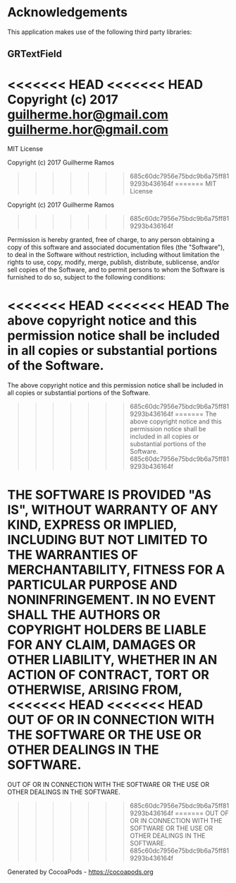 # Acknowledgements
This application makes use of the following third party libraries:

## GRTextField

<<<<<<< HEAD
<<<<<<< HEAD
Copyright (c) 2017 guilherme.hor@gmail.com <guilherme.hor@gmail.com>
=======
MIT License

Copyright (c) 2017 Guilherme Ramos
>>>>>>> 685c60dc7956e75bdc9b6a75ff819293b436164f
=======
MIT License

Copyright (c) 2017 Guilherme Ramos
>>>>>>> 685c60dc7956e75bdc9b6a75ff819293b436164f

Permission is hereby granted, free of charge, to any person obtaining a copy
of this software and associated documentation files (the "Software"), to deal
in the Software without restriction, including without limitation the rights
to use, copy, modify, merge, publish, distribute, sublicense, and/or sell
copies of the Software, and to permit persons to whom the Software is
furnished to do so, subject to the following conditions:

<<<<<<< HEAD
<<<<<<< HEAD
The above copyright notice and this permission notice shall be included in
all copies or substantial portions of the Software.
=======
The above copyright notice and this permission notice shall be included in all
copies or substantial portions of the Software.
>>>>>>> 685c60dc7956e75bdc9b6a75ff819293b436164f
=======
The above copyright notice and this permission notice shall be included in all
copies or substantial portions of the Software.
>>>>>>> 685c60dc7956e75bdc9b6a75ff819293b436164f

THE SOFTWARE IS PROVIDED "AS IS", WITHOUT WARRANTY OF ANY KIND, EXPRESS OR
IMPLIED, INCLUDING BUT NOT LIMITED TO THE WARRANTIES OF MERCHANTABILITY,
FITNESS FOR A PARTICULAR PURPOSE AND NONINFRINGEMENT. IN NO EVENT SHALL THE
AUTHORS OR COPYRIGHT HOLDERS BE LIABLE FOR ANY CLAIM, DAMAGES OR OTHER
LIABILITY, WHETHER IN AN ACTION OF CONTRACT, TORT OR OTHERWISE, ARISING FROM,
<<<<<<< HEAD
<<<<<<< HEAD
OUT OF OR IN CONNECTION WITH THE SOFTWARE OR THE USE OR OTHER DEALINGS IN
THE SOFTWARE.
=======
OUT OF OR IN CONNECTION WITH THE SOFTWARE OR THE USE OR OTHER DEALINGS IN THE
SOFTWARE.
>>>>>>> 685c60dc7956e75bdc9b6a75ff819293b436164f
=======
OUT OF OR IN CONNECTION WITH THE SOFTWARE OR THE USE OR OTHER DEALINGS IN THE
SOFTWARE.
>>>>>>> 685c60dc7956e75bdc9b6a75ff819293b436164f

Generated by CocoaPods - https://cocoapods.org
